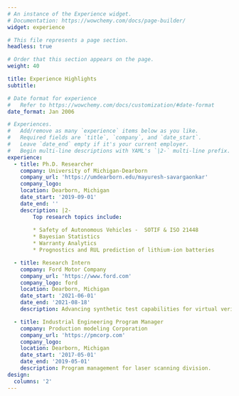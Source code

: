```yaml
---
# An instance of the Experience widget.
# Documentation: https://wowchemy.com/docs/page-builder/
widget: experience

# This file represents a page section.
headless: true

# Order that this section appears on the page.
weight: 40

title: Experience Highlights
subtitle:

# Date format for experience
#   Refer to https://wowchemy.com/docs/customization/#date-format
date_format: Jan 2006

# Experiences.
#   Add/remove as many `experience` items below as you like.
#   Required fields are `title`, `company`, and `date_start`.
#   Leave `date_end` empty if it's your current employer.
#   Begin multi-line descriptions with YAML's `|2-` multi-line prefix.
experience:
  - title: Ph.D. Researcher
    company: University of Michigan-Dearborn
    company_url: 'https://umdearborn.edu/mayuresh-savargaonkar'
    company_logo:
    location: Dearborn, Michigan
    date_start: '2019-09-01'
    date_end: ''
    description: |2-
        Top research topics include:
        
        * Safety of Autonomous Vehicles -  SOTIF & ISO 21448
        * Bayesian Statistics
        * Warranty Analytics
        * Prognostics and RUL prediction of lithium-ion batteries

  - title: Research Intern
    company: Ford Motor Company
    company_url: 'https://www.ford.com'
    company_logo: ford
    location: Dearborn, Michigan
    date_start: '2021-06-01'
    date_end: '2021-08-18'
    description: Advancing synthetic test capabilities for virtual verification and validation.

  - title: Industrial Engineering Program Manager
    company: Production modeling Corporation
    company_url: 'https://pmcorp.com'
    company_logo:
    location: Dearborn, Michigan
    date_start: '2017-05-01'
    date_end: '2019-05-01'
    description: Program management for laser scanning division.
design:
  columns: '2'
---
```

